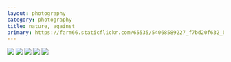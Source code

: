 ```yaml
---
layout: photography
category: photography
title: nature, against
primary: https://farm66.staticflickr.com/65535/54068589227_f7bd20f632_b.jpg
---
```


<div class="gallery">
  <div class="row">
    <div class="column">
      <img src="https://farm66.staticflickr.com/65535/54068589227_f7bd20f632_b.jpg">
      <img src="https://farm66.staticflickr.com/65535/54072373233_f85bab3357_b.jpg">
      <img src="https://farm66.staticflickr.com/65535/54461611622_8e31facf49_b.jpg">
      <img src="https://farm66.staticflickr.com/65535/54180894719_6772a93f70_b.jpg">
      <img src="https://farm66.staticflickr.com/65535/54140268719_f401d0bc97_b.jpg">
    </div>
  </div>
</div>
